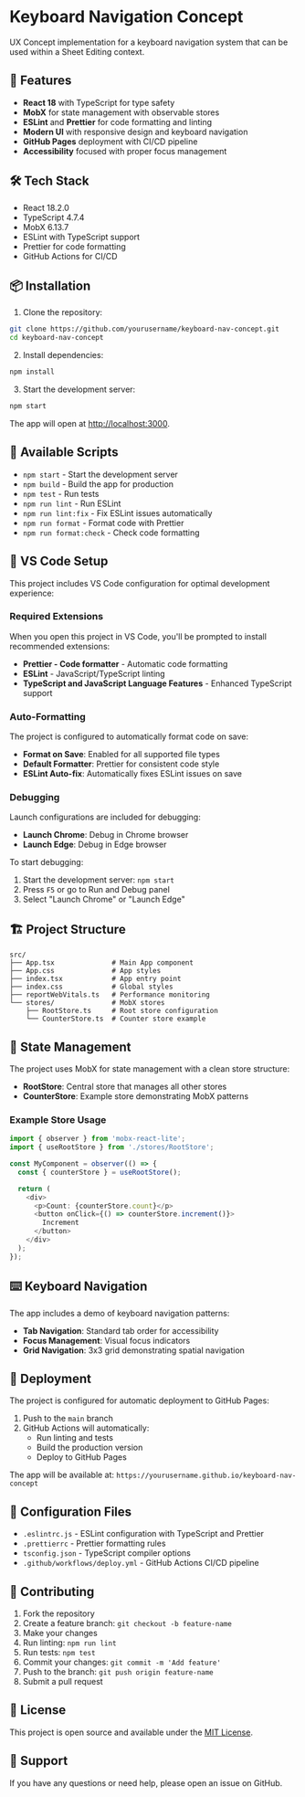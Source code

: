 # Keyboard Navigation Concept

UX Concept implementation for a keyboard navigation system that can be used within a Sheet Editing context.

## 🚀 Features

- **React 18** with TypeScript for type safety
- **MobX** for state management with observable stores
- **ESLint** and **Prettier** for code formatting and linting
- **Modern UI** with responsive design and keyboard navigation
- **GitHub Pages** deployment with CI/CD pipeline
- **Accessibility** focused with proper focus management

## 🛠️ Tech Stack

- React 18.2.0
- TypeScript 4.7.4
- MobX 6.13.7
- ESLint with TypeScript support
- Prettier for code formatting
- GitHub Actions for CI/CD

## 📦 Installation

1. Clone the repository:

```bash
git clone https://github.com/yourusername/keyboard-nav-concept.git
cd keyboard-nav-concept
```

2. Install dependencies:

```bash
npm install
```

3. Start the development server:

```bash
npm start
```

The app will open at [http://localhost:3000](http://localhost:3000).

## 🎯 Available Scripts

- `npm start` - Start the development server
- `npm build` - Build the app for production
- `npm test` - Run tests
- `npm run lint` - Run ESLint
- `npm run lint:fix` - Fix ESLint issues automatically
- `npm run format` - Format code with Prettier
- `npm run format:check` - Check code formatting

## 🔧 VS Code Setup

This project includes VS Code configuration for optimal development experience:

### Required Extensions

When you open this project in VS Code, you'll be prompted to install recommended extensions:

- **Prettier - Code formatter** - Automatic code formatting
- **ESLint** - JavaScript/TypeScript linting
- **TypeScript and JavaScript Language Features** - Enhanced TypeScript support

### Auto-Formatting

The project is configured to automatically format code on save:

- **Format on Save**: Enabled for all supported file types
- **Default Formatter**: Prettier for consistent code style
- **ESLint Auto-fix**: Automatically fixes ESLint issues on save

### Debugging

Launch configurations are included for debugging:

- **Launch Chrome**: Debug in Chrome browser
- **Launch Edge**: Debug in Edge browser

To start debugging:

1. Start the development server: `npm start`
2. Press `F5` or go to Run and Debug panel
3. Select "Launch Chrome" or "Launch Edge"

## 🏗️ Project Structure

```
src/
├── App.tsx              # Main App component
├── App.css              # App styles
├── index.tsx            # App entry point
├── index.css            # Global styles
├── reportWebVitals.ts   # Performance monitoring
└── stores/              # MobX stores
    ├── RootStore.ts     # Root store configuration
    └── CounterStore.ts  # Counter store example
```

## 🎨 State Management

The project uses MobX for state management with a clean store structure:

- **RootStore**: Central store that manages all other stores
- **CounterStore**: Example store demonstrating MobX patterns

### Example Store Usage

```typescript
import { observer } from 'mobx-react-lite';
import { useRootStore } from './stores/RootStore';

const MyComponent = observer(() => {
  const { counterStore } = useRootStore();

  return (
    <div>
      <p>Count: {counterStore.count}</p>
      <button onClick={() => counterStore.increment()}>
        Increment
      </button>
    </div>
  );
});
```

## ⌨️ Keyboard Navigation

The app includes a demo of keyboard navigation patterns:

- **Tab Navigation**: Standard tab order for accessibility
- **Focus Management**: Visual focus indicators
- **Grid Navigation**: 3x3 grid demonstrating spatial navigation

## 🚀 Deployment

The project is configured for automatic deployment to GitHub Pages:

1. Push to the `main` branch
2. GitHub Actions will automatically:
   - Run linting and tests
   - Build the production version
   - Deploy to GitHub Pages

The app will be available at: `https://yourusername.github.io/keyboard-nav-concept`

## 🔧 Configuration Files

- `.eslintrc.js` - ESLint configuration with TypeScript and Prettier
- `.prettierrc` - Prettier formatting rules
- `tsconfig.json` - TypeScript compiler options
- `.github/workflows/deploy.yml` - GitHub Actions CI/CD pipeline

## 📝 Contributing

1. Fork the repository
2. Create a feature branch: `git checkout -b feature-name`
3. Make your changes
4. Run linting: `npm run lint`
5. Run tests: `npm test`
6. Commit your changes: `git commit -m 'Add feature'`
7. Push to the branch: `git push origin feature-name`
8. Submit a pull request

## 📄 License

This project is open source and available under the [MIT License](LICENSE).

## 🤝 Support

If you have any questions or need help, please open an issue on GitHub.
